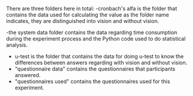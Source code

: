 There are three folders here in total:
-cronbach's alfa is the folder that contains the data used for calculating the value as the folder name indicates, they are distinguished into vision and without vision.

-the system data folder contains the data regarding time consumption during the experiment process and the Python code used to do statistical analysis.

- u-test is the folder that contains the data for doing u-test to know the differences between answers regarding with vision and without vision. 
- "questionnaire data" contains the questionnaires that participants answered.
- "questionnaires used" contains the questionnaires used for this experiment.
